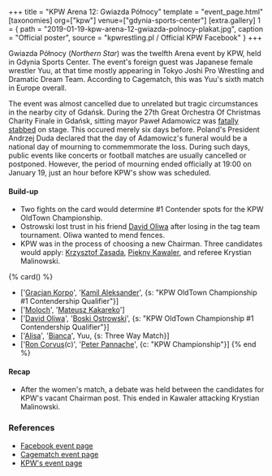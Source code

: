 +++
title = "KPW Arena 12: Gwiazda Północy"
template = "event_page.html"
[taxonomies]
org=["kpw"]
venue=["gdynia-sports-center"]
[extra.gallery]
1 = { path = "2019-01-19-kpw-arena-12-gwiazda-polnocy-plakat.jpg", caption = "Official poster", source = "kpwrestling.pl / Official KPW Facebook" }
+++

Gwiazda Północy (_Northern Star_) was the twelfth Arena event by KPW, held in Gdynia Sports Center. The event's foreign guest was Japanese female wrestler Yuu, at that time mostly appearing in Tokyo Joshi Pro Wrestling and Dramatic Dream Team. According to Cagematch, this was Yuu's sixth match in Europe overall.

The event was almost cancelled due to unrelated but tragic circumstances in the nearby city of Gdańsk. During the 27th Great Orchestra Of Christmas Charity Finale in Gdańsk, sitting mayor Paweł Adamowicz was [fatally stabbed][adamowicz-stab-wiki] on stage. This occured merely six days before. Poland's President Andrzej Duda declared that the day of Adamowicz's funeral would be a national day of mourning to commemmorate the loss. During such days, public events like concerts or football matches are usually cancelled or postponed. However, the period of mourning ended officially at 19:00 on January 19, just an hour before KPW's show was scheduled.

#### Build-up

* Two fights on the card would determine #1 Contender spots for the KPW OldTown Championship.
* Ostrowski lost trust in his friend [David Oliwa](@/w/david-oliwa.md) after losing in the tag team tournament. Oliwa wanted to mend fences.
* KPW was in the process of choosing a new Chairman. Three candidates would apply: [Krzysztof Zasada](@/w/krzysztof-zasada.md), [Piękny Kawaler](@/w/piekny-kawaler.md), and referee Krystian Malinowski.

{% card() %}
- ['[Gracjan Korpo](@/w/gracjan-korpo.md)', '[Kamil Aleksander](@/w/kamil-aleksander.md)',
  {s: "KPW OldTown Championship #1 Contendership Qualifier"}]
- ['[Moloch](@/w/moloch.md)', '[Mateusz Kakareko](@/w/mateusz-kowalski.md)']
- ['[David Oliwa](@/w/david-oliwa.md)', '[Boski Ostrowski](@/w/ostrowski.md)', {s: "KPW
      OldTown Championship #1 Contendership Qualifier"}]
- ['[Alisa](@/w/alisa.md)', '[Bianca](@/w/bianca.md)', Yuu, {s: Three Way Match}]
- ['[Ron Corvus](@/w/ron-corvus.md)(c)', '[Peter Pannache](@/w/peter-pannache.md)',
  {c: "KPW Championship"}]
{% end %}

#### Recap

* After the women's match, a debate was held between the candidates for KPW's vacant Chairman post. This ended in Kawaler attacking Krystian Malinowski.


### References

* [Facebook event page](https://www.facebook.com/events/188141545355589/)
* [Cagematch event page](https://www.cagematch.net/?id=1&nr=224366)
* [KPW's event page](https://kpwrestling.pl/events/kpw-arena-12/)

[adamowicz-stab-wiki]: https://en.wikipedia.org/wiki/Assassination_of_Pawe%C5%82_Adamowicz
